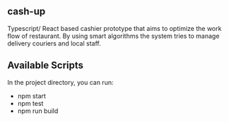 ## cash-up

Typescript/ React based cashier prototype that aims to optimize the work flow of restaurant. 
By using smart algorithms the system tries to manage delivery couriers and local staff. 

## Available Scripts

In the project directory, you can run:
- npm start
- npm test
- npm run build
